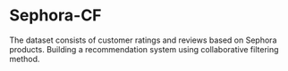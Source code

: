 # Sephora-CF
The dataset consists of customer ratings and reviews based on Sephora products. Building a recommendation system using collaborative filtering method.
